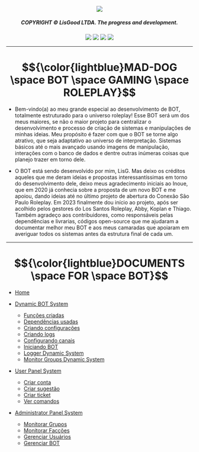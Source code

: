 <p align="center">
  <img src="https://media.discordapp.net/attachments/920672997101166672/1132892425665392650/MADDOG.png"> 
</p><div align="center">
  <h5>COPYRIGHT © LisGood LTDA. The progress and development.</h4>
</div>

<div align="center">
  <img src="https://img.shields.io/badge/OS-Windows-blue?logo=windows&logoColor=white">
  <img src="https://img.shields.io/badge/Made_with-JavaScript-blue?logo=javascript&logoColor=white">
  <img src="https://img.shields.io/badge/Node.js->=12-blue?logo=node.js&logoColor=white">
  <img src="https://img.shields.io/badge/MySQL->=2.18.1-blue?logo=mysql&logoColor=white">
</div>

<hr>
<div align="center">
  <h1>$${\color{lightblue}MAD-DOG \space BOT \space GAMING \space ROLEPLAY}$$</h1>
</div>
</hr>

- Bem-vindo(a) ao meu grande especial ao desenvolvimento de BOT, totalmente estruturado para o universo roleplay! Esse BOT será um dos meus maiores, se não o maior projeto para centralizar o desenvolvimento e processo de criação de sistemas e manipulações de minhas ideias. Meu propósito é fazer com que o BOT se torne algo atrativo, que seja adaptativo ao universo de interpretação. Sistemas básicos até o mais avançado usando imagens de manipulação, interações com o banco de dados e dentre outras inúmeras coisas que planejo trazer em torno dele.

- O BOT está sendo desenvolvido por mim, LisG. Mas deixo os créditos aqueles que me deram ideias e propostas interessantíssimas em torno do desenvolvimento dele, deixo meus agradecimento iniciais ao Inoue, que em 2020 já conhecia sobre a proposta de um novo BOT e me apoiou, dando ideias até no último projeto de abertura do Conexão São Paulo Roleplay. Em 2023 finalmente dou início ao projeto, após ser acolhido pelos gestores do Los Santos Roleplay, Abby, Koplan e Thiago. Também agradeço aos contribuidores, como responsáveis pelas dependências e livrarias, códigos open-source que me ajudaram a documentar melhor meu BOT e aos meus camaradas que apoiaram em averiguar todos os sistemas antes da estrutura final de cada um.

<hr>
<div align="center">
  <h1>$${\color{lightblue}DOCUMENTS \space FOR \space BOT}$$</h1>
</div>
</hr>

- [Home](https://pages.github.com/)
- [Dynamic BOT System](https://pages.github.com/)
  * [Funções criadas](https://pages.github.com/)
  * [Dependências usadas](https://pages.github.com/)
  * [Criando configurações](https://pages.github.com/)
  * [Criando logs](https://pages.github.com/)
  * [Configurando canais](https://pages.github.com/)
  * [Iniciando BOT](https://pages.github.com/)
  * [Logger Dynamic System](https://pages.github.com/)
  * [Monitor Groups Dynamic System](https://pages.github.com/)
  
- [User Panel System](https://pages.github.com/)
  * [Criar conta](https://pages.github.com/)
  * [Criar sugestão](https://pages.github.com/)
  * [Criar ticket](https://pages.github.com/)
  * [Ver comandos](https://pages.github.com/)

- [Administrator Panel System](https://pages.github.com/)
  * [Monitorar Grupos](https://pages.github.com/)
  * [Monitorar Facções](https://pages.github.com/)
  * [Gerenciar Usuários](https://pages.github.com/)
  * [Gerenciar BOT](https://pages.github.com/) 
